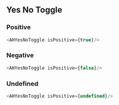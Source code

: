 ## Yes No Toggle

### Positive
```js
<AHYesNoToggle isPositive={true}/>

```
### Negative
```js
<AHYesNoToggle isPositive={false}/>
```
### Undefined 
```js
<AHYesNoToggle isPositive={undefined}/>
```


